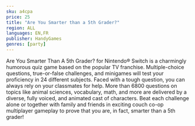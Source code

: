 ```yaml
---
sku: a4cpa
price: 25
title: "Are You Smarter than a 5th Grader?"
region: ALL
languages: EN,FR
publisher: HandyGames
genres: [party]
---
```

 Are You Smarter Than A 5th Grader? for Nintendo® Switch is a charmingly humorous quiz game based on the popular TV franchise. Multiple-choice questions, true-or-false challenges, and minigames will test your proficiency in 24 different subjects. Faced with a tough question, you can always rely on your classmates for help. More than 6800 questions on topics like animal sciences, vocabulary, math, and more are delivered by a diverse, fully voiced, and animated cast of characters. Beat each challenge alone or together with family and friends in exciting couch co-op multiplayer gameplay to prove that you are, in fact, smarter than a 5th grader!